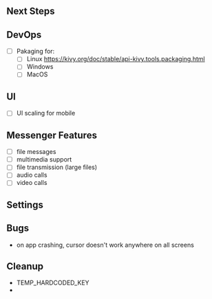 ## Next Steps

## DevOps

- [ ] Pakaging for:
  - [ ] Linux https://kivy.org/doc/stable/api-kivy.tools.packaging.html
  - [ ] Windows
  - [ ] MacOS

## UI

- [ ] UI scaling for mobile

## Messenger Features

- [ ] file messages
- [ ] multimedia support
- [ ] file transmission (large files)
- [ ] audio calls
- [ ] video calls

## Settings

## Bugs

- on app crashing, cursor doesn't work anywhere on all screens

## Cleanup

- TEMP_HARDCODED_KEY
-
